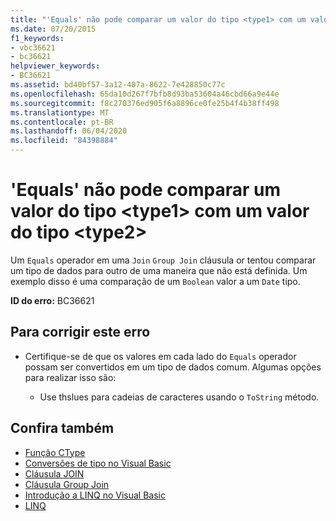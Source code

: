 ```yaml
---
title: "'Equals' não pode comparar um valor do tipo <type1> com um valor do tipo <type2>"
ms.date: 07/20/2015
f1_keywords:
- vbc36621
- bc36621
helpviewer_keywords:
- BC36621
ms.assetid: bd40bf57-3a12-407a-8622-7e428850c77c
ms.openlocfilehash: 65da10d267f7bfb8d93ba53604a46cbd66a9e44e
ms.sourcegitcommit: f8c270376ed905f6a8896ce0fe25b4f4b38ff498
ms.translationtype: MT
ms.contentlocale: pt-BR
ms.lasthandoff: 06/04/2020
ms.locfileid: "84398884"
---
```

# <a name="equals-cannot-compare-a-value-of-type-type1-with-a-value-of-type-type2"></a>'Equals' não pode comparar um valor do tipo \<type1> com um valor do tipo \<type2>

Um `Equals` operador em uma `Join` `Group Join` cláusula or tentou comparar um tipo de dados para outro de uma maneira que não está definida. Um exemplo disso é uma comparação de um `Boolean` valor a um `Date` tipo.

**ID do erro:** BC36621

## <a name="to-correct-this-error"></a>Para corrigir este erro

- Certifique-se de que os valores em cada lado do `Equals` operador possam ser convertidos em um tipo de dados comum. Algumas opções para realizar isso são:

  - Use thslues para cadeias de caracteres usando o `ToString` método.

## <a name="see-also"></a>Confira também

- [Função CType](../language-reference/functions/ctype-function.md)
- [Conversões de tipo no Visual Basic](../programming-guide/language-features/data-types/type-conversions.md)
- [Cláusula JOIN](../language-reference/queries/join-clause.md)
- [Cláusula Group Join](../language-reference/queries/group-join-clause.md)
- [Introdução a LINQ no Visual Basic](../programming-guide/language-features/linq/introduction-to-linq.md)
- [LINQ](../programming-guide/language-features/linq/index.md)
